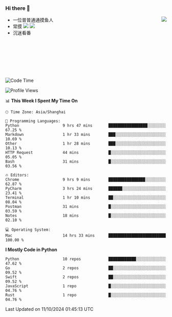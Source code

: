 ### Hi there 👋


<a href="https://github.com/yanlc39">
  <img align="right" src="https://github-readme-stats.vercel.app/api?username=yanlc39&show_icons=true&hide_border=true&icon_color=586069&title_color=a0a9af">
</a>

- 一位普普通通摸鱼人
- 常摸 ![](https://img.shields.io/badge/-Python-3e74a2?style=flat-square&logo=Python&logoColor=fff) ![](https://img.shields.io/badge/-C%2B%2B-brightgreen?style=flat-square)
- 沉迷看番



<br><br><br><br><br><br>


<!--START_SECTION:waka-->
![Code Time](http://img.shields.io/badge/Code%20Time-398%20hrs%2043%20mins-blue)

![Profile Views](http://img.shields.io/badge/Profile%20Views-4-blue)

📊 **This Week I Spent My Time On** 

```text
🕑︎ Time Zone: Asia/Shanghai

💬 Programming Languages: 
Python                   9 hrs 47 mins       █████████████████░░░░░░░░   67.25 % 
Markdown                 1 hr 33 mins        ███░░░░░░░░░░░░░░░░░░░░░░   10.69 % 
Other                    1 hr 28 mins        ███░░░░░░░░░░░░░░░░░░░░░░   10.13 % 
HTTP Request             44 mins             █░░░░░░░░░░░░░░░░░░░░░░░░   05.05 % 
Bash                     31 mins             █░░░░░░░░░░░░░░░░░░░░░░░░   03.56 % 

🔥 Editors: 
Chrome                   9 hrs 9 mins        ████████████████░░░░░░░░░   62.87 % 
PyCharm                  3 hrs 24 mins       ██████░░░░░░░░░░░░░░░░░░░   23.41 % 
Terminal                 1 hr 10 mins        ██░░░░░░░░░░░░░░░░░░░░░░░   08.04 % 
Postman                  31 mins             █░░░░░░░░░░░░░░░░░░░░░░░░   03.59 % 
Notes                    18 mins             █░░░░░░░░░░░░░░░░░░░░░░░░   02.10 % 

💻 Operating System: 
Mac                      14 hrs 33 mins      █████████████████████████   100.00 % 
```

**I Mostly Code in Python** 

```text
Python                   10 repos            ████████████░░░░░░░░░░░░░   47.62 % 
Go                       2 repos             ██░░░░░░░░░░░░░░░░░░░░░░░   09.52 % 
Swift                    2 repos             ██░░░░░░░░░░░░░░░░░░░░░░░   09.52 % 
JavaScript               1 repo              █░░░░░░░░░░░░░░░░░░░░░░░░   04.76 % 
Rust                     1 repo              █░░░░░░░░░░░░░░░░░░░░░░░░   04.76 % 
```




 Last Updated on 11/10/2024 01:45:13 UTC
<!--END_SECTION:waka-->
